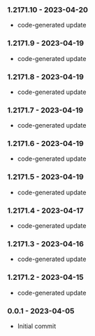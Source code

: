 ### 1.2171.10 - 2023-04-20

- code-generated update

### 1.2171.9 - 2023-04-19

- code-generated update

### 1.2171.8 - 2023-04-19

- code-generated update

### 1.2171.7 - 2023-04-19

- code-generated update

### 1.2171.6 - 2023-04-19

- code-generated update

### 1.2171.5 - 2023-04-19

- code-generated update

### 1.2171.4 - 2023-04-17

- code-generated update

### 1.2171.3 - 2023-04-16

- code-generated update

### 1.2171.2 - 2023-04-15

- code-generated update

### 0.0.1 - 2023-04-05

- Initial commit